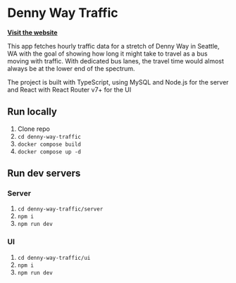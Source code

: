 # Denny Way Traffic

**[Visit the website](https://denny.intcreator.com)**

This app fetches hourly traffic data for a stretch of Denny Way in Seattle, WA with the goal of showing how long it might take to travel as a bus moving with traffic. With dedicated bus lanes, the travel time would almost always be at the lower end of the spectrum.

The project is built with TypeScript, using MySQL and Node.js for the server and React with React Router v7+ for the UI

## Run locally

1. Clone repo
2. `cd denny-way-traffic`
3. `docker compose build`
4. `docker compose up -d`

## Run dev servers

### Server

1. `cd denny-way-traffic/server`
2. `npm i`
3. `npm run dev`

### UI

1. `cd denny-way-traffic/ui`
2. `npm i`
3. `npm run dev`